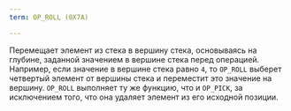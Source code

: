 ```yaml
---
term: OP_ROLL (0X7A)

---
```

Перемещает элемент из стека в вершину стека, основываясь на глубине, заданной значением в вершине стека перед операцией. Например, если значение в вершине стека равно `4`, то `OP_ROLL` выберет четвертый элемент от вершины стека и переместит это значение на вершину. `OP_ROLL` выполняет ту же функцию, что и `OP_PICK`, за исключением того, что она удаляет элемент из его исходной позиции.